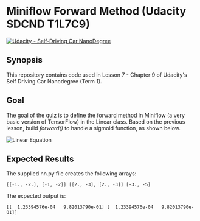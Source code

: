 # Miniflow Forward Method (Udacity SDCND T1L7C9)
[![Udacity - Self-Driving Car NanoDegree](https://s3.amazonaws.com/udacity-sdc/github/shield-carnd.svg)](http://www.udacity.com/drive)

## Synopsis

This repository contains code used in Lesson 7 - Chapter 9 of Udacity's Self Driving Car Nanodegree (Term 1).

## Goal

The goal of the quiz is to define the forward method in Miniflow (a very basic version of TensorFlow) in the Linear class. Based on the previous lesson, build *forward()* to handle a sigmoid function, as shown below.

![Linear Equation](https://gtoran.github.io/repository-assets/udacity-sdcnd-t1l7c9-sigmoid-function/sigmoid-equation.png)

## Expected Results

The supplied nn.py file creates the following arrays:

`
[[-1., -2.], [-1, -2]]
[[2., -3], [2., -3]]
[-3., -5]
`

The expected output is:

`
[[  1.23394576e-04   9.82013790e-01]
 [  1.23394576e-04   9.82013790e-01]]
`
